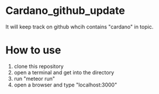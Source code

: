 # Cardano_github_update

It will keep track on github whcih contains "cardano" in topic.

# How to use

1. clone this repository
2. open a terminal and get into the directory
3. run "meteor run"
4. open a browser and type "localhost:3000"
